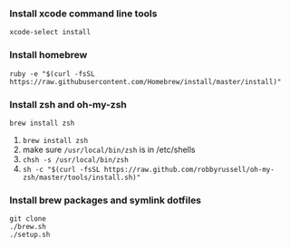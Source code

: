 ### Install xcode command line tools
```
xcode-select install
```

### Install homebrew
```
ruby -e "$(curl -fsSL https://raw.githubusercontent.com/Homebrew/install/master/install)"
```

### Install zsh and oh-my-zsh
```
brew install zsh
```
1. `brew install zsh`
2. make sure `/usr/local/bin/zsh` is in /etc/shells
3. `chsh -s /usr/local/bin/zsh` 
4. `sh -c "$(curl -fsSL https://raw.github.com/robbyrussell/oh-my-zsh/master/tools/install.sh)"`

### Install brew packages and symlink dotfiles
```
git clone
./brew.sh
./setup.sh
```
